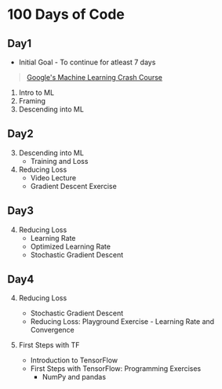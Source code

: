 # 100 Days of Code

## Day1 
- Initial Goal - To continue for atleast 7 days
> [Google's Machine Learning Crash Course](https://developers.google.com/machine-learning/crash-course)

1. Intro to ML
2. Framing
3. Descending into ML

## Day2

3. Descending into ML
    - Training and Loss
4. Reducing Loss
    - Video Lecture
    - Gradient Descent Exercise

## Day3

4. Reducing Loss
    - Learning Rate
    - Optimized Learning Rate
    - Stochastic Gradient Descent
    
## Day4

4. Reducing Loss
    - Stochastic Gradient Descent
    - Reducing Loss: Playground Exercise - Learning Rate and Convergence

5. First Steps with TF
    - Introduction to TensorFlow
    - First Steps with TensorFlow: Programming Exercises
        - NumPy and pandas